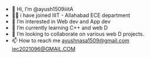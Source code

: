 - 👋 Hi, I’m @ayush1509iiitA
- 🧑‍🎓 i have joined IIIT - Allahabad ECE department
- 👀 I’m interested in Web dev and App dev
- 🌱 I’m currently learning C++ and web D
- 💞️ I’m looking to collaborate on various web D projects.
- 📫 How to reach me ayushnasa1509@gmail.com
                     iec2021096@GMAIL.COM



<!---
ayush1509iiitA/ayush1509iiitA is a ✨ special ✨ repository because its `README.md` (this file) appears on your GitHub profile.
You can click the Preview link to take a look at your changes.
--->
